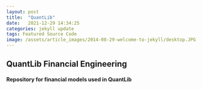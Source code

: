 ```yaml
---
layout: post
title:  "QuantLib"
date:   2021-12-29 14:34:25
categories: jekyll update
tags: Featured Source Code
image: /assets/article_images/2014-08-29-welcome-to-jekyll/desktop.JPG
---
```

## QuantLib Financial Engineering
#### Repository for financial models used in QuantLib
